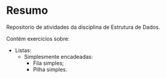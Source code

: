 
# Resumo

Repositorio de atividades da disciplina de Estrutura de Dados.

Contém exercícios sobre:

- Listas:
	- Simplesmente encadeadas:
		- Fila simples;
		- Pilha simples.

